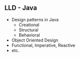 ## LLD - Java

* Design patterns in Java
    * Creational
    * Structural
    * Behavioral
* Object Oriented Design
* Functional, Imperative, Reactive
* etc.